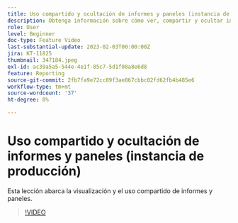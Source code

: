 ```yaml
---
title: Uso compartido y ocultación de informes y paneles (instancia de producción)
description: Obtenga información sobre cómo ver, compartir y ocultar informes y paneles.
role: User
level: Beginner
doc-type: Feature Video
last-substantial-update: 2023-02-03T00:00:00Z
jira: KT-11825
thumbnail: 347184.jpeg
exl-id: ac39a5a5-544e-4e1f-85c7-5d1f08a8e6d8
feature: Reporting
source-git-commit: 2fb7fa9e72cc89f3ae867cbbc02fd62fb4b485e6
workflow-type: tm+mt
source-wordcount: '37'
ht-degree: 0%

---
```


# Uso compartido y ocultación de informes y paneles (instancia de producción)

Esta lección abarca la visualización y el uso compartido de informes y paneles.

>[!VIDEO](https://video.tv.adobe.com/v/347184/?quality=12&learn=on)
